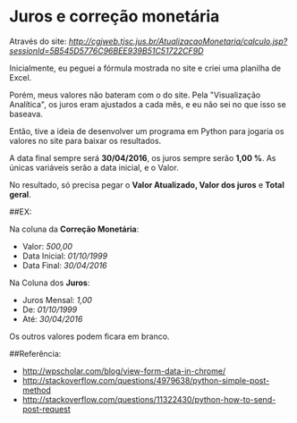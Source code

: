 # Juros e correção monetária

Através do site: *http://cgjweb.tjsc.jus.br/AtualizacaoMonetaria/calculo.jsp?sessionId=5B545D5776C96BEE939B51C51722CF9D*


Inicialmente, eu peguei a fórmula mostrada no site e criei uma planilha de Excel.

Porém, meus valores não bateram com o do site. Pela "Visualização Analítica", os juros eram ajustados a cada mês, e eu não sei no que isso se baseava.

Então, tive a ideia de desenvolver um programa em Python para jogaria os valores no site para baixar os resultados.

A data final sempre será **30/04/2016**, os juros sempre serão **1,00 %**. As únicas variáveis serão a data inicial, e o Valor.

No resultado, só precisa pegar o **Valor Atualizado, Valor dos juros** e **Total geral**.

##EX:

Na coluna da **Correção Monetária**:
  - Valor: *500,00*
  - Data Inicial: *01/10/1999*
  - Data Final: *30/04/2016*

Na Coluna dos **Juros**:
  - Juros Mensal: *1,00*
  - De: *01/10/1999*
  - Até: *30/04/2016*

Os outros valores podem ficara em branco.

##Referência:

- http://wpscholar.com/blog/view-form-data-in-chrome/
- http://stackoverflow.com/questions/4979638/python-simple-post-method
- http://stackoverflow.com/questions/11322430/python-how-to-send-post-request
